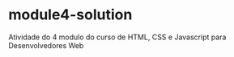 # module4-solution 
Atividade do 4 modulo do curso de HTML, CSS e Javascript para Desenvolvedores Web
